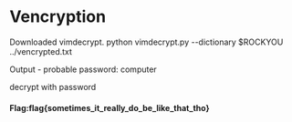 # Vencryption 

Downloaded vimdecrypt. python vimdecrypt.py --dictionary $ROCKYOU ../vencrypted.txt

Output - probable password: computer

decrypt with password

#### Flag:flag{sometimes_it_really_do_be_like_that_tho}
